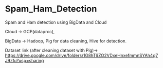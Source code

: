 # Spam_Ham_Detection
Spam and Ham detection using BigData and Cloud

Cloud -> GCP(dataproc),

BigData -> Hadoop, Pig for data cleaning, Hive for detection.

Dataset link (after cleaning dataset with Pig)-> https://drive.google.com/drive/folders/1G8hT6ZO2VDxeHnxefmmnSYAh4q7J9zfu?usp=sharing
